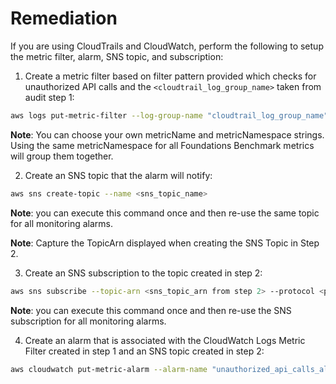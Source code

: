 # Remediation

If you are using CloudTrails and CloudWatch, perform the following to setup the metric filter, alarm, SNS topic, and subscription:

1. Create a metric filter based on filter pattern provided which checks for unauthorized API calls and the `<cloudtrail_log_group_name>` taken from audit step 1:

```sh
aws logs put-metric-filter --log-group-name "cloudtrail_log_group_name" --filter-name "<unauthorized_api_calls_metric>" --metric-transformations metricName=unauthorized_api_calls_metric,metricNamespace=CISBenchmark,metricValue=1 --filter-pattern "{ ($.errorCode =\"*UnauthorizedOperation\") || ($.errorCode =\"AccessDenied*\") && ($.sourceIPAddress!=\"delivery.logs.amazonaws.com\") && ($.eventName!=\"HeadBucket\") }"
```

**Note**: You can choose your own metricName and metricNamespace strings. Using the same metricNamespace for all Foundations Benchmark metrics will group them together.

2. Create an SNS topic that the alarm will notify:

```sh
aws sns create-topic --name <sns_topic_name>
```

**Note**: you can execute this command once and then re-use the same topic for all monitoring alarms.

**Note**: Capture the TopicArn displayed when creating the SNS Topic in Step 2.

3. Create an SNS subscription to the topic created in step 2:

```sh
aws sns subscribe --topic-arn <sns_topic_arn from step 2> --protocol <protocol_for_sns> --notification-endpoint <sns_subscription_endpoints>
```

**Note**: you can execute this command once and then re-use the SNS subscription for all monitoring alarms.

4. Create an alarm that is associated with the CloudWatch Logs Metric Filter created in step 1 and an SNS topic created in step 2:

```sh
aws cloudwatch put-metric-alarm --alarm-name "unauthorized_api_calls_alarm" --metric-name "unauthorized_api_calls_metric" --statistic Sum --period 300 --threshold 1 --comparison-operator GreaterThanOrEqualToThreshold --evaluation-periods 1 --namespace "CISBenchmark" --alarm-actions <sns_topic_arn>
```
